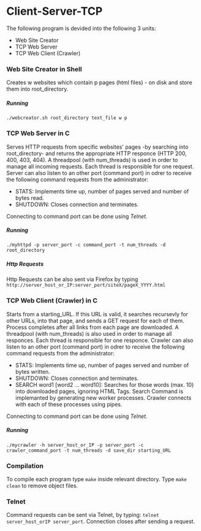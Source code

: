 # Client-Server-TCP

The following program is devided into the following 3 units:
 - Web Site Creator
 - TCP Web Server
 - TCP Web Client (Crawler)
 
### Web Site Creator in Shell

Creates w websites which contain p pages (html files) - on disk and store them into root_directory.

##### Running
```
./webcreator.sh root_directory text_file w p
```
### TCP Web Server in C

Serves HTTP requests from specific websites' pages -by searching into root_directory- and returns the appropriate HTTP responce (HTTP 200, 400, 403, 404). A threadpool (with num_threads) is used in order to manage all incoming requests. Each thread is responsible for one request.
Server can also listen to an other port (command port) in odrer to receive the following command requests from the administrator:
 * STATS: Implements time up, number of pages served and number of bytes read.
 * SHUTDOWN: Closes connection and terminates.
 
Connecting to command port can be done using *Telnet*.

##### Running
```
./myhttpd -p server_port -c command_port -t num_threads -d root_directory
```

##### Http Requests

Http Requests can be also sent via Firefox by typing ``` http://server_host_or_IP:server_port/siteX/pageX_YYYY.html ```

### TCP Web Client (Crawler) in C

Starts from a starting_URL. If this URL is valid, it searches recursevly for other URLs, into that page, and sends a GET request for each of them. Process completes after all links from each page are downloaded. A threadpool (with num_threads) is also used in order to manage all responces. Each thread is responsible for one responce.
Crawler can also listen to an other port (command port) in odrer to receive the following command requests from the administrator:
 * STATS: Implements time up, number of pages served and number of bytes written.
 * SHUTDOWN: Closes connection and terminates.
 * SEARCH word1 [word2 ... word10]: Searches for those words (max. 10) into downloaded pages, ignoring HTML Tags. Search Command is implemanted by generating new worker processes. Crawler connects with each of these processes using pipes.  

Connecting to command port can be done using *Telnet*.

##### Running
```
./mycrawler -h server_host_or_IP -p server_port -c crawler_command_port -t num_threads -d save_dir starting_URL
```

### Compilation

To compile each program type ``` make ``` inside relevant directory. Type  ``` make clean ``` to remove object files.

### Telnet

Command requests can be sent via Telnet, by typing: ``` telnet server_host_orIP server_port ```.  Connection closes after sending a request.
